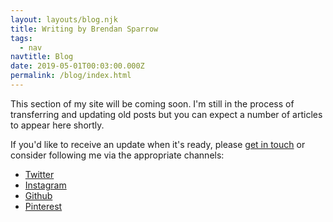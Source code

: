 ```yaml
---
layout: layouts/blog.njk
title: Writing by Brendan Sparrow
tags:
  - nav
navtitle: Blog
date: 2019-05-01T00:03:00.000Z
permalink: /blog/index.html
---
```


This section of my site will be coming soon. I'm still in the process of transferring and updating old posts but you can expect a number of articles to appear here shortly.

If you'd like to receive an update when it's ready, please [get in touch](/contact") or consider following me via the appropriate channels:

<nav class="nav">
  <ul class="social-links">
  <li class="nav-item">
    <a class="site-link" href="https://www.twitter.com/brendansparrow" target="_blank" rel="noopener noreferrer">Twitter</a>
  </li>
  <li class="nav-item">
    <a class="site-link" href="https://www.instagram.com/btsparrow" target="_blank" rel="noopener noreferrer">Instagram</a>
  </li>
  <li class="nav-item">
    <a class="site-link" href="https://www.github.com/brendansparrow" target="_blank" rel="noopener noreferrer">Github</a>
  </li>
  <li class="nav-item">
    <a class="site-link" href="https://www.pinterest.com/brendansparrow" target="_blank" rel="noopener noreferrer">Pinterest</a>
  </li>
  </ul>
</nav>